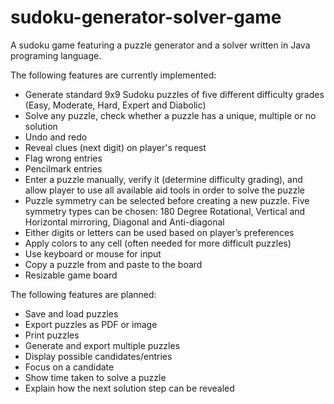 sudoku-generator-solver-game
============================

A sudoku game featuring a puzzle generator and a solver written in Java programing language.

The following features are currently implemented:

- Generate standard 9x9 Sudoku puzzles of five different difficulty grades (Easy, Moderate, Hard, Expert and Diabolic)
- Solve any puzzle, check whether a puzzle has a unique, multiple or no solution
- Undo and redo
- Reveal clues (next digit) on player's request
- Flag wrong entries
- Pencilmark entries
- Enter a puzzle manually, verify it (determine difficulty grading), and allow player to use all available aid tools in order to solve the puzzle
- Puzzle symmetry can be selected before creating a new puzzle. Five symmetry types can be chosen: 180 Degree Rotational, Vertical and Horizontal mirroring, Diagonal and Anti-diagonal
- Either digits or letters can be used based on player’s preferences
- Apply colors to any cell (often needed for more difficult puzzles)
- Use keyboard or mouse for input
- Copy a puzzle from and paste to the board
- Resizable game board

The following features are planned:

- Save and load puzzles
- Export puzzles as PDF or image
- Print puzzles
- Generate and export multiple puzzles
- Display possible candidates/entries
- Focus on a candidate
- Show time taken to solve a puzzle
- Explain how the next solution step can be revealed
